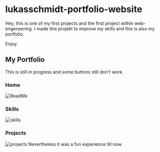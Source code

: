 # lukasschmidt-portfolio-website
Hey, this is one of my first projects and the first project within web-engeneering. 
I made this projekt to improve my skills and this is also my portfolio.

Enjoy.

## My Portfolio
This is still in progress and some buttons still don't work.
### Home
![ReadMe](https://github.com/lusch010/lukasschmidt-portfolio-website/assets/29147460/5cefc459-cdf6-4902-bbd6-55dac361f12b)
### Skills
![skills](https://github.com/lusch010/lukasschmidt-portfolio-website/assets/29147460/f95240cd-f576-4ac6-af93-7c26f9f68409)
### Projects
![projects](https://github.com/lusch010/lukasschmidt-portfolio-website/assets/29147460/b79ca293-652d-46e3-a299-a97a0714fed4)
Nevertheless it was a fun experience till now.
